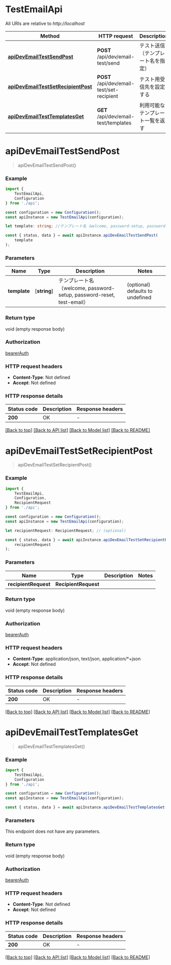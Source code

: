 # TestEmailApi

All URIs are relative to *http://localhost*

|Method | HTTP request | Description|
|------------- | ------------- | -------------|
|[**apiDevEmailTestSendPost**](#apidevemailtestsendpost) | **POST** /api/dev/email-test/send | テスト送信（テンプレート名を指定）|
|[**apiDevEmailTestSetRecipientPost**](#apidevemailtestsetrecipientpost) | **POST** /api/dev/email-test/set-recipient | テスト用受信先を設定する|
|[**apiDevEmailTestTemplatesGet**](#apidevemailtesttemplatesget) | **GET** /api/dev/email-test/templates | 利用可能なテンプレート一覧を返す|

# **apiDevEmailTestSendPost**
> apiDevEmailTestSendPost()


### Example

```typescript
import {
    TestEmailApi,
    Configuration
} from './api';

const configuration = new Configuration();
const apiInstance = new TestEmailApi(configuration);

let template: string; //テンプレート名（welcome, password-setup, password-reset, test-email） (optional) (default to undefined)

const { status, data } = await apiInstance.apiDevEmailTestSendPost(
    template
);
```

### Parameters

|Name | Type | Description  | Notes|
|------------- | ------------- | ------------- | -------------|
| **template** | [**string**] | テンプレート名（welcome, password-setup, password-reset, test-email） | (optional) defaults to undefined|


### Return type

void (empty response body)

### Authorization

[bearerAuth](../README.md#bearerAuth)

### HTTP request headers

 - **Content-Type**: Not defined
 - **Accept**: Not defined


### HTTP response details
| Status code | Description | Response headers |
|-------------|-------------|------------------|
|**200** | OK |  -  |

[[Back to top]](#) [[Back to API list]](../README.md#documentation-for-api-endpoints) [[Back to Model list]](../README.md#documentation-for-models) [[Back to README]](../README.md)

# **apiDevEmailTestSetRecipientPost**
> apiDevEmailTestSetRecipientPost()


### Example

```typescript
import {
    TestEmailApi,
    Configuration,
    RecipientRequest
} from './api';

const configuration = new Configuration();
const apiInstance = new TestEmailApi(configuration);

let recipientRequest: RecipientRequest; // (optional)

const { status, data } = await apiInstance.apiDevEmailTestSetRecipientPost(
    recipientRequest
);
```

### Parameters

|Name | Type | Description  | Notes|
|------------- | ------------- | ------------- | -------------|
| **recipientRequest** | **RecipientRequest**|  | |


### Return type

void (empty response body)

### Authorization

[bearerAuth](../README.md#bearerAuth)

### HTTP request headers

 - **Content-Type**: application/json, text/json, application/*+json
 - **Accept**: Not defined


### HTTP response details
| Status code | Description | Response headers |
|-------------|-------------|------------------|
|**200** | OK |  -  |

[[Back to top]](#) [[Back to API list]](../README.md#documentation-for-api-endpoints) [[Back to Model list]](../README.md#documentation-for-models) [[Back to README]](../README.md)

# **apiDevEmailTestTemplatesGet**
> apiDevEmailTestTemplatesGet()


### Example

```typescript
import {
    TestEmailApi,
    Configuration
} from './api';

const configuration = new Configuration();
const apiInstance = new TestEmailApi(configuration);

const { status, data } = await apiInstance.apiDevEmailTestTemplatesGet();
```

### Parameters
This endpoint does not have any parameters.


### Return type

void (empty response body)

### Authorization

[bearerAuth](../README.md#bearerAuth)

### HTTP request headers

 - **Content-Type**: Not defined
 - **Accept**: Not defined


### HTTP response details
| Status code | Description | Response headers |
|-------------|-------------|------------------|
|**200** | OK |  -  |

[[Back to top]](#) [[Back to API list]](../README.md#documentation-for-api-endpoints) [[Back to Model list]](../README.md#documentation-for-models) [[Back to README]](../README.md)


